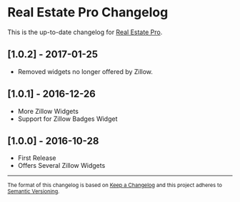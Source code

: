 # Real Estate Pro Changelog
This is the up-to-date changelog for [Real Estate Pro](https://wordpress.org/plugins/re-pro/).
## [1.0.2] - 2017-01-25
- Removed widgets no longer offered by Zillow.

## [1.0.1] - 2016-12-26
- More Zillow Widgets
- Support for Zillow Badges Widget

## [1.0.0] - 2016-10-28
- First Release
- Offers Several Zillow Widgets


---
<sup>The format of this changelog is based on [Keep a Changelog](http://keepachangelog.com/)
and this project adheres to [Semantic Versioning](http://semver.org/).</sub>
